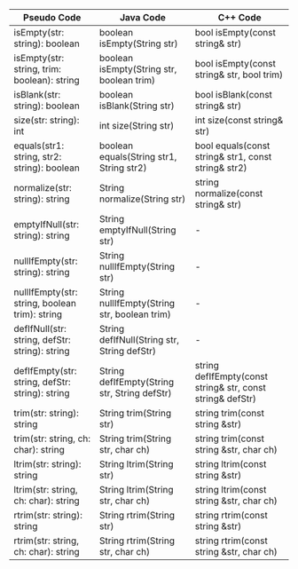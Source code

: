 | Pseudo Code                                   | Java Code                                  | C++ Code                                                 |
|-----------------------------------------------|--------------------------------------------|----------------------------------------------------------|
|isEmpty(str: string): boolean                  |boolean isEmpty(String str)                 |bool isEmpty(const string& str)                           |
|isEmpty(str: string, trim: boolean): string    |boolean isEmpty(String str, boolean trim)   |bool isEmpty(const string& str, bool trim)                |
|isBlank(str: string): boolean                  |boolean isBlank(String str)                 |bool isBlank(const string& str)                           |
|size(str: string): int                         |int size(String str)                        |int size(const string& str)                               |
|equals(str1: string, str2: string): boolean    |boolean equals(String str1, String str2)    |bool equals(const string& str1, const string& str2)       |
|normalize(str: string): string                 |String normalize(String str)                |string normalize(const string& str)                       |
|emptyIfNull(str: string): string               |String emptyIfNull(String str)              |-                                                         |
|nullIfEmpty(str: string): string               |String nullIfEmpty(String str)              |-                                                         |
|nullIfEmpty(str: string, boolean trim): string |String nullIfEmpty(String str, boolean trim)|-                                                         |
|defIfNull(str: string, defStr: string): string |String defIfNull(String str, String defStr) |-                                                         |
|defIfEmpty(str: string, defStr: string): string|String defIfEmpty(String str, String defStr)|string defIfEmpty(const string& str, const string& defStr)|
|trim(str: string): string                      |String trim(String str)                     |string trim(const string  &str)                           |
|trim(str: string, ch: char): string            |String trim(String str, char ch)            |string trim(const string  &str, char ch)                  |
|ltrim(str: string): string                     |String ltrim(String str)                    |string ltrim(const string  &str)                          |
|ltrim(str: string, ch: char): string           |String ltrim(String str, char ch)           |string ltrim(const string  &str, char ch)                 |
|rtrim(str: string): string                     |String rtrim(String str)                    |string rtrim(const string  &str)                          |
|rtrim(str: string, ch: char): string           |String rtrim(String str, char ch)           |string rtrim(const string  &str, char ch)                 |